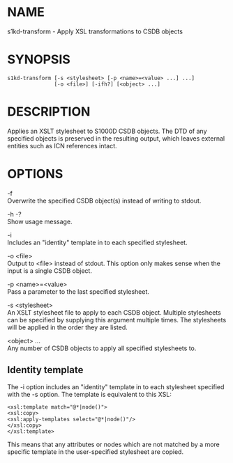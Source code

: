 NAME
====

s1kd-transform - Apply XSL transformations to CSDB objects

SYNOPSIS
========

    s1kd-transform [-s <stylesheet> [-p <name>=<value> ...] ...]
                   [-o <file>] [-ifh?] [<object> ...]

DESCRIPTION
===========

Applies an XSLT stylesheet to S1000D CSDB objects. The DTD of any specified objects is preserved in the resulting output, which leaves external entities such as ICN references intact.

OPTIONS
=======

-f  
Overwrite the specified CSDB object(s) instead of writing to stdout.

-h -?  
Show usage message.

-i  
Includes an "identity" template in to each specified stylesheet.

-o &lt;file&gt;  
Output to &lt;file&gt; instead of stdout. This option only makes sense when the input is a single CSDB object.

-p &lt;name&gt;=&lt;value&gt;  
Pass a parameter to the last specified stylesheet.

-s &lt;stylesheet&gt;  
An XSLT stylesheet file to apply to each CSDB object. Multiple stylesheets can be specified by supplying this argument multiple times. The stylesheets will be applied in the order they are listed.

&lt;object&gt; ...  
Any number of CSDB objects to apply all specified stylesheets to.

Identity template
-----------------

The -i option includes an "identity" template in to each stylesheet specified with the -s option. The template is equivalent to this XSL:

    <xsl:template match="@*|node()">
    <xsl:copy>
    <xsl:apply-templates select="@*|node()"/>
    </xsl:copy>
    </xsl:template>

This means that any attributes or nodes which are not matched by a more specific template in the user-specified stylesheet are copied.
